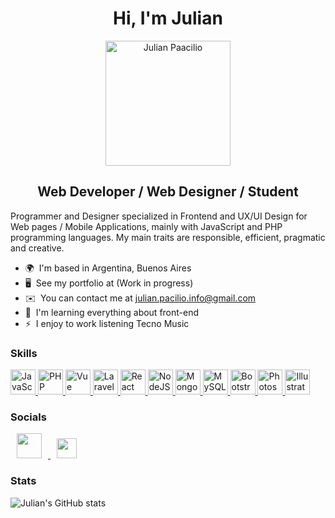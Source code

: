 <h1 align="center">Hi, I'm Julian</h1>

<p align="center">
  <img height="200" align="center" src="https://github.com/julian-pacilio/julian-pacilio/assets/112145157/98179833-47f8-40d7-bae2-6389291de65e" alt="Julian Paacilio" /> </a>
</p>

<h2 align="center">Web Developer / Web Designer / Student</h2>

Programmer and Designer specialized in Frontend and UX/UI Design for Web pages / Mobile Applications, mainly with JavaScript and PHP programming languages. My main traits are responsible, efficient, pragmatic and creative.

* 🌍  I'm based in Argentina, Buenos Aires
* 🖥️  See my portfolio at (Work in progress)
* ✉️  You can contact me at [julian.pacilio.info@gmail.com](mailto:julian.pacilio.info@gmail.com)
* 🧠  I'm learning everything about front-end
* ⚡  I enjoy to work listening Tecno Music

### Skills

<p align="left"> <a href="https://developer.mozilla.org/en-US/docs/Web/JavaScript" target="_blank" rel="noreferrer"> <img width="40" height="40" src="https://raw.githubusercontent.com/danielcranney/readme-generator/main/public/icons/skills/javascript-colored.svg" alt="JavaScript" /> </a> <a href="https://www.php.net/" target="_blank" rel="noreferrer"> <img width="40" height="40" src="https://raw.githubusercontent.com/danielcranney/readme-generator/main/public/icons/skills/php-colored.svg" alt="PHP" /> </a> <a href="https://vuejs.org/" target="_blank" rel="noreferrer"> <img width="40" height="40" src="https://raw.githubusercontent.com/danielcranney/readme-generator/main/public/icons/skills/vuejs-colored.svg" alt="Vue" /> </a> <a href="https://laravel.com/" target="_blank" rel="noreferrer"> <img width="40" height="40" src="https://raw.githubusercontent.com/danielcranney/readme-generator/main/public/icons/skills/laravel-colored.svg" alt="Laravel" /> </a> <a href="https://reactjs.org/" target="_blank" rel="noreferrer"> <img width="40" height="40" src="https://raw.githubusercontent.com/danielcranney/readme-generator/main/public/icons/skills/react-colored.svg" alt="React" /> </a> <a href="https://nodejs.org/en/" target="_blank" rel="noreferrer"> <img width="40" height="40" src="https://raw.githubusercontent.com/danielcranney/readme-generator/main/public/icons/skills/nodejs-colored.svg" alt="NodeJS" /> </a> <a href="https://www.mongodb.com/" target="_blank" rel="noreferrer"> <img width="40" height="40" src="https://raw.githubusercontent.com/danielcranney/readme-generator/main/public/icons/skills/mongodb-colored.svg" alt="MongoDB" /> </a> <a href="https://www.mysql.com/" target="_blank" rel="noreferrer"> <img width="40" height="40" src="https://raw.githubusercontent.com/danielcranney/readme-generator/main/public/icons/skills/mysql-colored.svg" alt="MySQL" /> </a> <a href="https://getbootstrap.com/" target="_blank" rel="noreferrer"> <img width="40" height="40" src="https://raw.githubusercontent.com/danielcranney/readme-generator/main/public/icons/skills/bootstrap-colored.svg" alt="Bootstrap" /> </a> <a href="https://www.adobe.com/uk/products/photoshop.html" target="_blank" rel="noreferrer"> <img width="40" height="40" src="https://raw.githubusercontent.com/danielcranney/readme-generator/main/public/icons/skills/photoshop-colored.svg" alt="Photoshop" /> </a> <a href="adobe.com/uk/products/illustrator.html" target="_blank" rel="noreferrer"> <img width="40" height="40" src="https://raw.githubusercontent.com/danielcranney/readme-generator/main/public/icons/skills/illustrator-colored.svg" alt="Illustrator" /> </a> </p>

### Socials

<p align="left"> <a href="https://www.behance.com/julianpacilio" target="_blank" rel="noreferrer"> <img style="margin:0 10px;" src="https://raw.githubusercontent.com/danielcranney/readme-generator/main/public/icons/socials/behance.svg" width="40" height="40" /> </a> <a href="https://www.linkedin.com/in/julian-pacilio" target="_blank" rel="noreferrer"> <img style="margin:0 10px;" src="https://raw.githubusercontent.com/danielcranney/readme-generator/main/public/icons/socials/linkedin.svg" width="32" height="32" /> </a> </p>

### Stats

![Julian's GitHub stats](https://github-readme-stats-sigma-five.vercel.app/api?username=julian-pacilio&show_icons=true&theme=radical)
